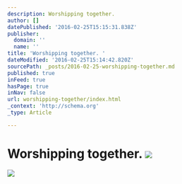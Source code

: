```yaml
---
description: Worshipping together.
author: []
datePublished: '2016-02-25T15:15:31.838Z'
publisher:
  domain: ''
  name: ''
title: 'Worshipping together. '
dateModified: '2016-02-25T15:14:42.820Z'
sourcePath: _posts/2016-02-25-worshipping-together.md
published: true
inFeed: true
hasPage: true
inNav: false
url: worshipping-together/index.html
_context: 'http://schema.org'
_type: Article

---
```

# Worshipping together. ![](https://the-grid-user-content.s3-us-west-2.amazonaws.com/02433005-3448-4d95-90fe-83932a87db73.png)
![](https://the-grid-user-content.s3-us-west-2.amazonaws.com/6bd6cfed-0204-4184-a656-48b40227dcc5.png)